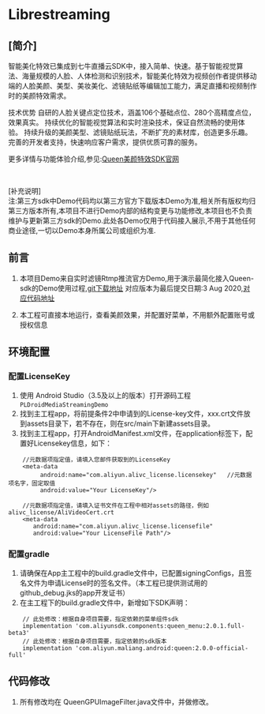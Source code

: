 
# Librestreaming

## [简介]</br>
智能美化特效已集成到七牛直播云SDK中，接入简单、快速。基于智能视觉算法、海量规模的人脸、人体检测和识别技术，智能美化特效为视频创作者提供移动端的人脸美颜、美型、美妆美化、滤镜贴纸等编辑加工能力，满足直播和视频制作时的美颜特效需求。

技术优势 自研的人脸关键点定位技术，涵盖106个基础点位、280个高精度点位，效果真实。 持续优化的智能视觉算法和实时渲染技术，保证自然流畅的使用体验。 持续升级的美颜美型、滤镜贴纸玩法，不断扩充的素材库，创造更多乐趣。 完善的开发者支持，快速响应客户需求，提供优质可靠的服务。

更多详情与功能体验介绍,参见:[Queen美颜特效SDK官网](https://help.aliyun.com/document_detail/211049.html)

</br>

[补充说明]</br>
注:第三方sdk中Demo代码均以第三方官方下载版本Demo为准,相关所有版权均归第三方版本所有,本项目不进行Demo内部的结构变更与功能修改,本项目也不负责维护与更新第三方sdk的Demo.此处各Demo仅用于代码接入展示,不用于其他任何商业途径,一切以Demo本身所属公司或组织为准.


## 前言
1. 本项目Demo来自实时滤镜Rtmp推流官方Demo,用于演示最简化接入Queen-sdk的Demo使用过程,[git下载地址](https://github.com/lakeinchina/librestreaming)
对应版本为最后提交日期:3 Aug 2020,[对应代码地址](https://github.com/lakeinchina/librestreaming/tree/d971dbd2b2b7ed6fa6c48d870607284fc0fdd7c3)

2. 本工程可直接本地运行，查看美颜效果，并配置好菜单，不用额外配置账号或授权信息

## 环境配置
### 配置LicenseKey
1. 使用 Android Studio（3.5及以上的版本）打开源码工程`PLDroidMediaStreamingDemo`
2. 找到主工程app，将前提条件2中申请到的License-key文件，xxx.crt文件放到assets目录下，若不存在，则在src/main下新建assets目录。
3. 找到主工程app，打开AndroidManifest.xml文件，在application标签下，配置好Licensekey信息，如下：
```
    //元数据项指定值，请填入您邮件获取到的LicenseKey
    <meta-data
         android:name="com.aliyun.alivc_license.licensekey"   //元数据项名字，固定取值
         android:value="Your LicenseKey"/>
         
    //元数据项指定值，请填入证书文件在工程中相对assets的路径，例如alivc_license/AliVideoCert.crt
    <meta-data
       android:name="com.aliyun.alivc_license.licensefile"
       android:value="Your LicenseFile Path"/>
 ```
### 配置gradle
1. 请确保在App主工程中的build.gradle文件中，已配置signingConfigs，且签名文件为申请License时的签名文件。（本工程已提供测试用的github_debug.jks的app开发证书）
2. 在主工程下的build.gradle文件中，新增如下SDK声明：
```
    // 此处修改：根据自身项目需要，指定依赖的菜单组件sdk
    implementation 'com.aliyunsdk.components:queen_menu:2.0.1.full-beta3'
    // 此处修改：根据自身项目需要，指定依赖的sdk版本
    implementation 'com.aliyun.maliang.android:queen:2.0.0-official-full'
```
## 代码修改
1. 所有修改均在 QueenGPUImageFilter.java文件中，并做修改。

